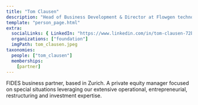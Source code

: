 ```yaml
---
title: "Tom Clausen"
description: "Head of Business Development & Director at Flowgen technology."
template: "person_page.html"
extra:
  socialLinks: { LinkedIn: "https://www.linkedin.com/in/tom-clausen-72b984/"}
  organizations: ["foundation"]
  imgPath: tom_clausen.jpeg
taxonomies:
  people: ["tom_clausen"]
  memberships:
    [partner]
---
```


FIDES business partner, based in Zurich. A private equity manager focused on special situations leveraging our extensive operational, entrepreneurial, restructuring and investment expertise.